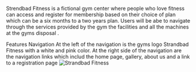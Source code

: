 Strendbad Fitness is a fictional gym center where people who love fitness can access and register for membership
based on their choice of plan which can be a six months to a two years plan. Users will be abe to navigate 
through the services provided by the gym the facilities and all the machines at the gyms disposal .

Features
Navigation
At the left of the navigation is the gyms logo Strandbad Fitness with a white and pink color.
At the right side of the navigation are the navigation links which includ the home page, gallery,
about us and a link to a registration page
![Strandbad Fitness](https://user-images.githubusercontent.com/125648375/233965467-7012acdf-e6d6-4aa0-9f09-1912f7175596.png)



